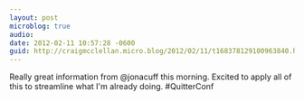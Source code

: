 ```yaml
---
layout: post
microblog: true
audio: 
date: 2012-02-11 10:57:28 -0600
guid: http://craigmcclellan.micro.blog/2012/02/11/t168378129100963840.html
---
```

Really great information from @jonacuff this morning. Excited to apply all of this to streamline what I'm already doing. #QuitterConf
